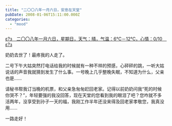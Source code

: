 ```yaml
---
title: "二〇〇八年一月六日，安息在天堂"
pubDate: 2008-01-06T15:11:00.000Z
categories: 
  - "mood"
---
```


[ε?з　二〇〇八年一月六日，星期日，天气：晴，气温：6℃－12℃，心情：0/10　ε?з](https://www.liuweinan.com)

  

奶奶去世了！最疼我的人走了。

二号下午大姑突然打电话给我的时候就有一种不祥的预感，心砰砰的跳，一听大姑说话的声音我就猜到发生了什么事。一号晚上几乎整晚失眠，不知道为什么，父亲也是……

请秘书帮我订当晚的机票，和父亲急匆匆赶回老家。记得以前奶奶问我“死的时候你哭不？”，年轻要强的我没回答，现在天堂的您看到我的眼泪了吧？您咋就不多活两年，没享受到孙子一天的福，我刚工作半年还没来得及回老家孝敬您，我真没用……

一路走好！
